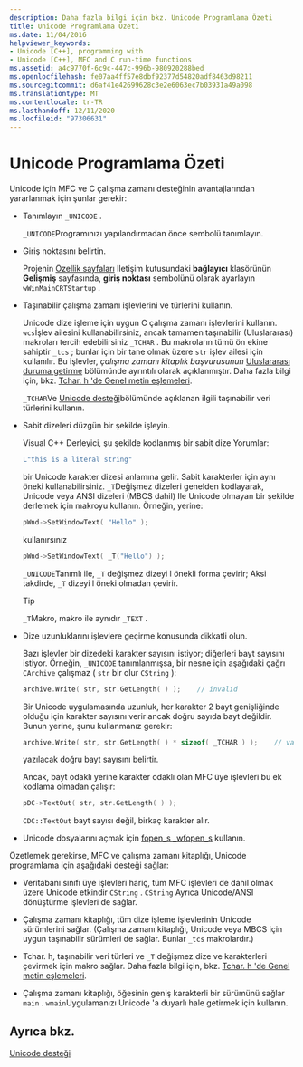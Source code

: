 ```yaml
---
description: Daha fazla bilgi için bkz. Unicode Programlama Özeti
title: Unicode Programlama Özeti
ms.date: 11/04/2016
helpviewer_keywords:
- Unicode [C++], programming with
- Unicode [C++], MFC and C run-time functions
ms.assetid: a4c9770f-6c9c-447c-996b-980920288bed
ms.openlocfilehash: fe07aa4ff57e8dbf92377d54820adf8463d98211
ms.sourcegitcommit: d6af41e42699628c3e2e6063ec7b03931a49a098
ms.translationtype: MT
ms.contentlocale: tr-TR
ms.lasthandoff: 12/11/2020
ms.locfileid: "97306631"
---
```

# <a name="unicode-programming-summary"></a>Unicode Programlama Özeti

Unicode için MFC ve C çalışma zamanı desteğinin avantajlarından yararlanmak için şunlar gerekir:

- Tanımlayın `_UNICODE` .

   `_UNICODE`Programınızı yapılandırmadan önce sembolü tanımlayın.

- Giriş noktasını belirtin.

   Projenin [Özellik sayfaları](../build/reference/property-pages-visual-cpp.md) Iletişim kutusundaki **bağlayıcı** klasörünün **Gelişmiş** sayfasında, **giriş noktası** sembolünü olarak ayarlayın `wWinMainCRTStartup` .

- Taşınabilir çalışma zamanı işlevlerini ve türlerini kullanın.

   Unicode dize işleme için uygun C çalışma zamanı işlevlerini kullanın. `wcs`İşlev ailesini kullanabilirsiniz, ancak tamamen taşınabilir (Uluslararası) makroları tercih edebilirsiniz `_TCHAR` . Bu makroların tümü ön ekine sahiptir `_tcs` ; bunlar için bir tane olmak üzere `str` işlev ailesi için kullanılır. Bu işlevler, *çalışma zamanı kitaplık başvurusunun* [Uluslararası duruma getirme](../c-runtime-library/internationalization.md) bölümünde ayrıntılı olarak açıklanmıştır. Daha fazla bilgi için, bkz. [Tchar. h 'de Genel metin eşlemeleri](../text/generic-text-mappings-in-tchar-h.md).

   `_TCHAR`Ve [Unicode desteği](../text/support-for-unicode.md)bölümünde açıklanan ilgili taşınabilir veri türlerini kullanın.

- Sabit dizeleri düzgün bir şekilde işleyin.

   Visual C++ Derleyici, şu şekilde kodlanmış bir sabit dize Yorumlar:

    ```cpp
    L"this is a literal string"
    ```

   bir Unicode karakter dizesi anlamına gelir. Sabit karakterler için aynı öneki kullanabilirsiniz. `_T`Değişmez dizeleri genelden kodlayarak, Unicode veya ANSI dizeleri (MBCS dahil) Ile Unicode olmayan bir şekilde derlemek için makroyu kullanın. Örneğin, yerine:

    ```cpp
    pWnd->SetWindowText( "Hello" );
    ```

   kullanırsınız

    ```cpp
    pWnd->SetWindowText( _T("Hello") );
    ```

   `_UNICODE`Tanımlı ile, `_T` değişmez dizeyi l önekli forma çevirir; Aksi takdirde, `_T` dizeyi l öneki olmadan çevirir.

    > [!TIP]
    >  `_T`Makro, makro ile aynıdır `_TEXT` .

- Dize uzunluklarını işlevlere geçirme konusunda dikkatli olun.

   Bazı işlevler bir dizedeki karakter sayısını istiyor; diğerleri bayt sayısını istiyor. Örneğin, `_UNICODE` tanımlanmışsa, bir nesne için aşağıdaki çağrı `CArchive` çalışmaz ( `str` bir olur `CString` ):

    ```cpp
    archive.Write( str, str.GetLength( ) );    // invalid
    ```

   Bir Unicode uygulamasında uzunluk, her karakter 2 bayt genişliğinde olduğu için karakter sayısını verir ancak doğru sayıda bayt değildir. Bunun yerine, şunu kullanmanız gerekir:

    ```cpp
    archive.Write( str, str.GetLength( ) * sizeof( _TCHAR ) );    // valid
    ```

   yazılacak doğru bayt sayısını belirtir.

   Ancak, bayt odaklı yerine karakter odaklı olan MFC üye işlevleri bu ek kodlama olmadan çalışır:

    ```cpp
    pDC->TextOut( str, str.GetLength( ) );
    ```

   `CDC::TextOut` bayt sayısı değil, birkaç karakter alır.

- Unicode dosyalarını açmak için [fopen_s _wfopen_s](../c-runtime-library/reference/fopen-s-wfopen-s.md) kullanın.

Özetlemek gerekirse, MFC ve çalışma zamanı kitaplığı, Unicode programlama için aşağıdaki desteği sağlar:

- Veritabanı sınıfı üye işlevleri hariç, tüm MFC işlevleri de dahil olmak üzere Unicode etkindir `CString` . `CString` Ayrıca Unicode/ANSI dönüştürme işlevleri de sağlar.

- Çalışma zamanı kitaplığı, tüm dize işleme işlevlerinin Unicode sürümlerini sağlar. (Çalışma zamanı kitaplığı, Unicode veya MBCS için uygun taşınabilir sürümleri de sağlar. Bunlar `_tcs` makrolardır.)

- Tchar. h, taşınabilir veri türleri ve `_T` değişmez dize ve karakterleri çevirmek için makro sağlar. Daha fazla bilgi için, bkz. [Tchar. h 'de Genel metin eşlemeleri](../text/generic-text-mappings-in-tchar-h.md).

- Çalışma zamanı kitaplığı, öğesinin geniş karakterli bir sürümünü sağlar `main` . `wmain`Uygulamanızı Unicode 'a duyarlı hale getirmek için kullanın.

## <a name="see-also"></a>Ayrıca bkz.

[Unicode desteği](../text/support-for-unicode.md)
